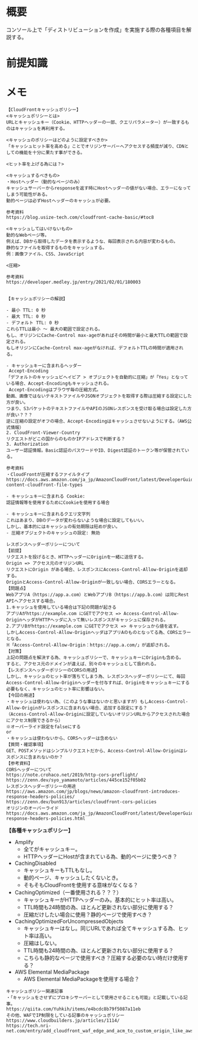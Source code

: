 # 概要
コンソール上で「ディストリビューションを作成」を実施する際の各種項目を解説する。  

# 前提知識

# メモ
```
【CloudFrontキャッシュポリシー】
<キャッシュポリシーとは>  
URLとキャッシュキー（Cookie、HTTPヘッダーの一部、クエリパラメーター）が一致するものはキャッシュを再利用する。

<キャッシュのポリシーはどのように設定すべきか>
「キャッシュヒット率を高める」ことでオリジンサーバーへアクセスする頻度が減り、CDNとしての機能を十分に果たす事ができる。

<ヒット率を上げる為には？>

<キャッシュするべきもの>
・Hostヘッダー（動的なページのみ）
キャッシュサーバーからresponseを返す時にHostヘッダーの値がない場合、エラーになってしまう可能性がある。
動的ページは必ずHostヘッダーのキャッシュが必要。

参考資料
https://blog.usize-tech.com/cloudfront-cache-basic/#toc8

<キャッシュしてはいけないもの>
動的なWebページ等。
例えば、DBから取得したデータを表示するような、毎回表示される内容が変わるもの。
静的なファイルを取得するものをキャッシュする。
例：画像ファイル、CSS、JavaScript

<圧縮>

参考資料
https://developer.medley.jp/entry/2021/02/01/180003


【キャッシュポリシーの解説】

- 最小 TTL: 0 秒
- 最大 TTL: 0 秒
- デフォルト TTL: 0 秒
これらTTLは最小 ～ 最大の範囲で設定される。
もし、オリジンにCache-Control max-ageがあればその時間が最小と最大TTLの範囲で設定される。　
もしオリジンにCache-Control max-ageがなければ、デフォルトTTLの時間が適用される。

- キャッシュキーに含まれるヘッダー
 Accept-Encoding
「デフォルトのキャッシュビヘイビア > オブジェクトを自動的に圧縮」が「Yes」となっている場合、Accept-Encodingもキャッシュされる。
 Accept-Encodingはブラウザ毎の圧縮方式。
動画、画像ではないテキストファイルやJSONオブジェクトを取得する際は圧縮する設定にした方が良い。
つまり、S3バケットのテキストファイルやAPIのJSONレスポンスを受け取る場合は設定した方が良い？？？
逆に圧縮の設定がオフの場合、Accept-Encodingはキャッシュさせないようにする。（AWS公式情報）
2. CloudFront-Viewer-Country
リクエストがどこの国からのものかIPアドレスで判断する？
3. Authorization
ユーザー認証情報。Basic認証のパスワードやID、Digest認証のトークン等が保管されている。

参考資料
・CloudFrontが圧縮するファイルタイプ
https://docs.aws.amazon.com/ja_jp/AmazonCloudFront/latest/DeveloperGuide/ServingCompressedFiles.html#compressed-content-cloudfront-file-types

- キャッシュキーに含まれる Cookie:
認証情報等を使用するためにCookieを使用する場合

- キャッシュキーに含まれるクエリ文字列
これはあまり、DBのデータが変わらないような場合に設定してもいい。
しかし、基本的にはキャッシュの有効期限は短めが良い。
- 圧縮オブジェクトのキャッシュの設定: 無効
```

```
レスポンスヘッダーポリシーについて
【前提】
リクエストを投げるとき、HTTPヘッダーにOriginを一緒に送信する。
Origin => アクセス元のオリジンURL
リクエストにOrigin がある場合、レスポンスにAccess-Control-Allow-Originを返却する。
OriginとAccess-Control-Allow-Originが一致しない場合、CORSエラーとなる。
【問題点】
WebアプリA（https://app.a.com）とWebアプリB（https://app.b.com）は同じRest APIへアクセスする場合。
1.キャッシュを使用している場合は下記の問題が起きる
アプリAがhttps://example.com にGETでアクセス => Access-Control-Allow-OriginヘッダがHTTPヘッダに入って無いレスポンスがキャッシュに保存される。
2.アプリBがhttps://example.com にGETでアクセス => キャッシュから値を返す。
しかしAccess-Control-Allow-OriginヘッダはアプリAのものとなってる為、CORSエラーとなる。
※「Access-Control-Allow-Origin：https://app.a.com/」が返却される。
【対策】
上記の問題点を解決する為、キャッシュポリシーで、キャッシュキーにOriginも含める。
すると、アクセス元のドメインが違えば、別々のキャッシュとして扱われる。
【レスポンスヘッダーポリシーのCORSの用途】
しかし、キャッシュのヒット率が落ちてしまう為、レスポンスヘッダーポリシーにて、毎回Access-Control-Allow-Originヘッダーを付与すれば、Originをキャッシュキーにする必要もなく、キャッシュのヒット率に影響はない。
【今回の用途】
・キャッシュは使わない為、（このような事はないかと思いますが）もしAccess-Control-Allow-Originがレスポンスに含まれない場合、追加する設定にする？
（Access-Control-Allow-Originに設定していないオリジンURLからアクセスされた場合にアクセス制限できるから）
※オーバーライド設定をfalseにする
or
・キャッシュは使わないから、CORSヘッダーは含めない
【質問・確認事項】
GET、POSTメソッドはシンプルリクエストだから、Access-Control-Allow-Originはレスポンスに含まれないのか？
【参考資料】
CORSヘッダーについて
https://note.crohaco.net/2019/http-cors-preflight/
https://zenn.dev/syo_yamamoto/articles/445ce152f05b02
レスポンスヘッダーポリシーの用途
https://aws.amazon.com/jp/blogs/news/amazon-cloudfront-introduces-response-headers-policies/
https://zenn.dev/bun913/articles/cloudfront-cors-policies
オリジンのオーバーライド
https://docs.aws.amazon.com/ja_jp/AmazonCloudFront/latest/DeveloperGuide/understanding-response-headers-policies.html 
```


**【各種キャッシュポリシー】**
- Amplify
  - 全てがキャッシュキー。
  - HTTPヘッダーにHostが含まれている為、動的ページに使うべき？
- CachingDisabled
  - キャッシュキーもTTLもなし。
  - 動的ページ、キャッシュしたくないとき。
  - そもそもCloudFrontを使用する意味がなくなる？
- CachingOptimized（一番使用される？？？）
  - キャッシュキーがHTTPヘッダーのみ。基本的にヒット率は高い。
  - TTL時間も24時間の為、ほとんど更新されない部分に使用する？
  - 圧縮だけしたい場合に使用？静的ページで使用すべき？
- CachingOptimizedForUncompressedObjects
  - キャッシュキーはなし。同じURLであれば全てキャッシュする為、ヒット率は高い。
  - 圧縮はしない。
  - TTL時間も24時間の為、ほとんど更新されない部分に使用する？
  - こちらも静的なページで使用すべき？圧縮する必要のない時だけ使用する？
- AWS Elemental MediaPackage
  - AWS Elemental MediaPackageを使用する場合？

```
キャッシュポリシー関連記事
・「キャッシュをさせずにプロキシサーバーとして使用させることも可能」と記載している記事。
https://qiita.com/Yuhkih/items/e4bcdc8b79f5087a11eb
その他、WAFでIP制限をしている記事のキャッシュポリシー
https://www.cloudbuilders.jp/articles/1114/
https://tech.nri-net.com/entry/add_cloudfront_waf_edge_and_acm_to_custom_origin_like_aws_amplify_hosting
```
